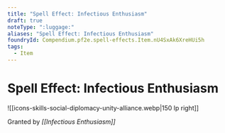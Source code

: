 ```yaml
---
title: "Spell Effect: Infectious Enthusiasm"
draft: true
noteType: ":luggage:"
aliases: "Spell Effect: Infectious Enthusiasm"
foundryId: Compendium.pf2e.spell-effects.Item.nU4SxAk6XreHUi5h
tags:
  - Item
---
```


# Spell Effect: Infectious Enthusiasm
![[icons-skills-social-diplomacy-unity-alliance.webp|150 lp right]]

Granted by _[[Infectious Enthusiasm]]_
